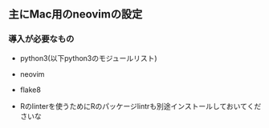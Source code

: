 ## 主にMac用のneovimの設定
### 導入が必要なもの
* python3(以下python3のモジュールリスト)
* neovim
* flake8


* Rのlinterを使うためにRのパッケージlintrも別途インストールしておいてくださいな
